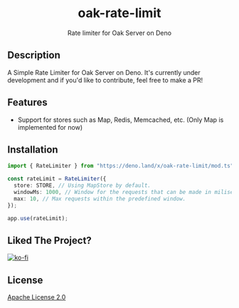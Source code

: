 <div align="center">

# oak-rate-limit
Rate limiter for Oak Server on Deno

</div>

## Description
A Simple Rate Limiter for Oak Server on Deno. It's currently under development and if you'd like to contribute, feel free to make a PR!

## Features
- Support for stores such as Map, Redis, Memcached, etc. (Only Map is implemented for now)

## Installation
```ts
import { RateLimiter } from "https://deno.land/x/oak-rate-limit/mod.ts";

const rateLimit = RateLimiter({
  store: STORE, // Using MapStore by default.
  windowMs: 1000, // Window for the requests that can be made in miliseconds.
  max: 10, // Max requests within the predefined window.
});

app.use(rateLimit);
```

## Liked The Project?
[![ko-fi](https://ko-fi.com/img/githubbutton_sm.svg)](https://ko-fi.com/W7W31Z2B3)

## License
[Apache License 2.0](https://www.apache.org/licenses/LICENSE-2.0)